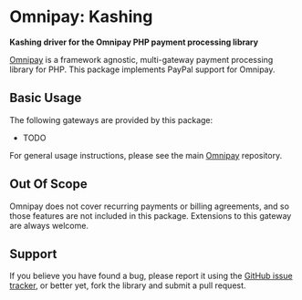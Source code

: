 # Omnipay: Kashing

**Kashing driver for the Omnipay PHP payment processing library**

[Omnipay](https://github.com/thephpleague/omnipay) is a framework agnostic, multi-gateway payment
processing library for PHP. This package implements PayPal support for Omnipay.



## Basic Usage

The following gateways are provided by this package:

* TODO

For general usage instructions, please see the main [Omnipay](https://github.com/thephpleague/omnipay)
repository.

## Out Of Scope

Omnipay does not cover recurring payments or billing agreements, and so those features are not included in this package. Extensions to this gateway are always welcome.

## Support

If you believe you have found a bug, please report it using the [GitHub issue tracker](https://github.com/mklbravo/omnipay-kashing/issues),
or better yet, fork the library and submit a pull request.

